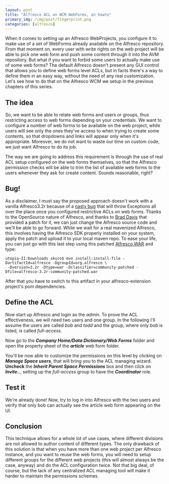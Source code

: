 ```yaml
---
layout: post
title: "Alfresco ACL on WCM WebForms, an howto"
primary_img: /img/post/fingerprint.png
categories: [alfresco]
---
```


When it comes to setting up an Alfresco WebProjects, you configure it to make use of a set of WebForms already available on the Alfresco repository. From that moment on, every user with write rights on the web project will be able to pick one web form and push some content through it into the AVM repository. But what if you want to forbid some users to actually make use of some web forms? The default Alfresco doesn't present any GUI control that allows you to define web forms level ACLs, but in facts there's a way to define them in an easy way, without the need of any real customization. Let's see how to do that on the Alfresco WCM we setup in the previous chapters of this series.

The idea
--------

So, we want to be able to relate web forms and users or groups, thus restricting access to web forms depending on your credentials. We want to configure a number of web forms to be available on the web project, while users will see only the ones they've access to when trying to create some contents, so that dropdowns and links will appear only when it's appropriate. Moreover, we do not want to waste our time on custom code, we just want Alfresco to do its job.

The way we are going to address this requirement is through the use of real ACL setup configured on the web forms themselves, so that the Alfresco permission checks will be able to trim the list of available web forms to the users whenever they ask for create content. Sounds reasonable, right?
<h2>Bug!</h2>
As a disclaimer, I must say the proposed approach doesn't work with a vanilla Alfresco3.2r because of a <a href="https://issues.alfresco.com/jira/browse/ETHREEOH-2595">nasty bug</a> that will throw Exceptions all over the place once you configured restrictive ACLs on web forms. Thanks to the OpenSource nature of Alfresco, and thanks to <a href="http://twitter.com/bradsdavis">Brad Davis</a> that provided a patch for it, we can just change the Alfresco source code and we'll be able to go forward. While we wait for a real mavenized Alfresco, this involves having the Alfresco SDK properly installed on your system, apply the patch and upload it to your local maven repo. To ease your life, you can just go with this last step using this patched <a href="http://download.skuro.tk/alfresco/alfresco-3.2r-community-patched.war">Alfresco WAR</a> and type:

    utopia-II:Downloads skuro$ mvn install:install-file -DartifactId=alfresco -DgroupId=org.alfresco \
     -Dversion=3.2r -Dtype=war -Dclassifier=community-patched -Dfile=alfresco-3.2r-community-patched.war

After that you have to switch to this artifact in your alfresco-extension project's pom dependencies.
<h2>Define the ACL</h2>
Now start up Alfresco and login as the <em>admin</em>. To prove the ACL effectiveness, we will need two users and one group. In the following I'll assume the users are called <em>bob</em> and <em>todd</em> and the group, where only <em>bob</em> is listed, is called <em>full-access</em>.

Now go to the <em><strong>Company Home/Data Dictionary/Web Forms</strong></em> folder and open the property sheet of the <em><strong>article</strong></em> web form folder.

You'll be now able to customize the permissions on this level by clicking on <em><strong>Manage Space users</strong></em>, that will bring you to the ACL managing wizard. <strong>Uncheck</strong> the <strong><em>Inherit Parent Space Permissions</em></strong> box and then click on <em><strong>Invite..</strong></em>, setting up the <em>full-access</em> group to have the <em><strong>Coordinator</strong></em> role.
<h2>Test it</h2>
We're already done! Now, try to log in into Alfresco with the two users and verify that only bob can actually see the article web form appearing on the UI.
<h2>Conclusion</h2>
This technique allows for a whole lot of use cases, where different divisions are not allowed to author content of different types. The only drawback of this solution is that when you have more than one web project per Alfresco instance, and you want to reuse the web forms, you will need to setup different groups for the different web projects (this will almost always be the case, anyway) and do the ACL configuration twice. Not that big deal, of course, but the lack of any centralized ACL managing tool will make it harder to maintain the permissions schemes.
